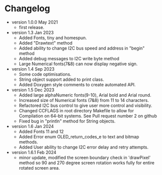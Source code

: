 # Changelog

* version 1.0.0 May 2021
	* first release.
* version 1.3 Jan 2023
	* Added Fonts, tiny and homespun.
	* Added "Drawtext" method
	* Added ability to change I2C bus speed and address in "begin" method
	* Added debug messages to I2C write byte method
	* Large Numerical fonts(7&8) can now display negative sign.
* version 1.4 Sep 2023
	* Some code optimisations.
	* String object support added to print class.
	* Added Doxygen style comments to create automated API.
* version 1.5 Dec 2023
	* Added large alphaNumeric fonts(9-10), Arial bold and Arial round.
	* Increased size of Numerical fonts (7&8) from 11 to 14 characters.
	* Refactored I2C bus control to give user more control and visibility.
	* Changed CCFLAGS in root directory Makefile to allow for Compilation on 64-bit systems. See Pull request number 2 on github
	* Fixed bug in "println" method for String objects.
* version 1.6 Jan 2024
	* Added Fonts 11 and 12
	* Added Error enum OLED_return_codes_e to text and bitmap methods.
	* Added User ability to change I2C error delay and retry attempts. 
* version 1.6.1 Feb 2024
	* minor update, modified the screen boundary check in 'drawPixel' method 
	so 90 and 270 degree screen rotation works fully for entire rotated screen area.
